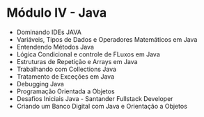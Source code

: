 # Módulo IV - Java
- Dominando IDEs JAVA
- Variáveis, Tipos de Dados e Operadores Matemáticos em Java
- Entendendo Métodos Java
- Lógica Condicional e controle de FLuxos em Java
- Estruturas de Repetição e Arrays em Java
- Trabalhando com Collections Java
- Tratamento de Exceções em Java
- Debugging Java
- Programação Orientada a Objetos
- Desafios Iniciais Java - Santander Fullstack Developer
- Criando um Banco Digital com Java e Orientação a Objetos
